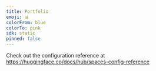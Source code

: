 ```yaml
---
title: Portfolio
emoji: 📊
colorFrom: blue
colorTo: pink
sdk: static
pinned: false
---
```


Check out the configuration reference at https://huggingface.co/docs/hub/spaces-config-reference

